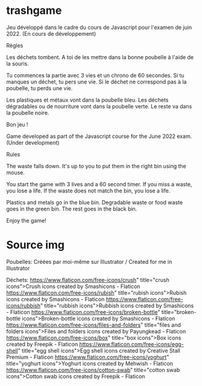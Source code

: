 # trashgame
Jeu développé dans le cadre du cours de Javascript pour l'examen de juin 2022. 
(En cours de développement)

Règles

Les déchets tombent. A toi de les mettre dans la bonne poubelle à l'aide de la souris. 

Tu commences la partie avec 3 vies et un chrono de 60 secondes. Si tu manques un déchet, tu pers une vie. Si le déchet ne correspond pas à la poubelle, tu perds une vie. 

Les plastiques et métaux vont dans la poubelle bleu. Les déchets dégradables ou de nourriture vont dans la poubelle verte. Le reste va dans la poubelle noire.

Bon jeu !



Game developed as part of the Javascript course for the June 2022 exam. 
(Under development)

Rules

The waste falls down. It's up to you to put them in the right bin using the mouse. 

You start the game with 3 lives and a 60 second timer. If you miss a waste, you lose a life. If the waste does not match the bin, you lose a life. 

Plastics and metals go in the blue bin. Degradable waste or food waste goes in the green bin. The rest goes in the black bin.

Enjoy the game!



# Source img

Poubelles:
Créées par moi-même sur Illustrator / Created for me in Illustrator

Déchets:
https://www.flaticon.com/free-icons/crush" title="crush icons">Crush icons created by Smashicons - Flaticon
https://www.flaticon.com/free-icons/rubish" title="rubish icons">Rubish icons created by Smashicons - Flaticon
https://www.flaticon.com/free-icons/rubbish" title="rubbish icons">Rubbish icons created by Smashicons - Flaticon
https://www.flaticon.com/free-icons/broken-bottle" title="broken-bottle icons">Broken-bottle icons created by Smashicons - Flaticon
https://www.flaticon.com/free-icons/files-and-folders" title="files and folders icons">Files and folders icons created by Payungkead - Flaticon
https://www.flaticon.com/free-icons/box" title="box icons">Box icons created by Freepik - Flaticon
https://www.flaticon.com/free-icons/egg-shell" title="egg shell icons">Egg shell icons created by Creative Stall Premium - Flaticon
https://www.flaticon.com/free-icons/yoghurt" title="yoghurt icons">Yoghurt icons created by Mehwish - Flaticon
https://www.flaticon.com/free-icons/cotton-swab" title="cotton swab icons">Cotton swab icons created by Freepik - Flaticon





